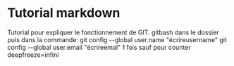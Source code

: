 # Tutorial markdown

Tutorial pour expliquer le fonctionnement de GIT.
gitbash dans le dossier puis dans la commande:
git config --global user.name "écrireusername"
git config --global user.email "écrireemal"
1 fois sauf pour counter deepfreeze=infini